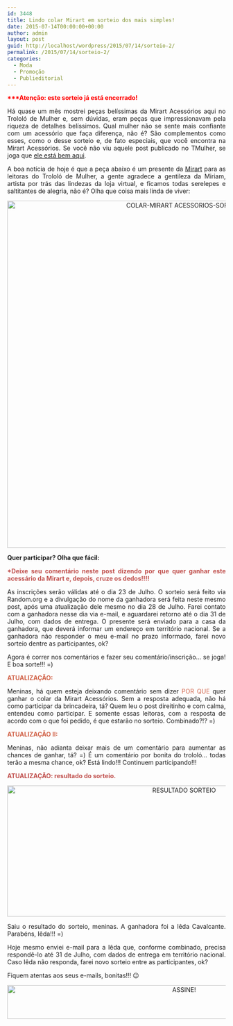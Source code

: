 ```yaml
---
id: 3448
title: Lindo colar Mirart em sorteio dos mais simples!
date: 2015-07-14T00:00:00+00:00
author: admin
layout: post
guid: http://localhost/wordpress/2015/07/14/sorteio-2/
permalink: /2015/07/14/sorteio-2/
categories:
  - Moda
  - Promoção
  - Publieditorial
---
```

<p align="justify">
  <strong><span style="color: #ff0000;">***Atenção: este sorteio já está encerrado!</span></strong>
</p>

<p align="justify">
  Há quase um mês mostrei peças belíssimas da Mirart Acessórios aqui no Trololó de Mulher e, sem dúvidas, eram peças que impressionavam pela riqueza de detalhes belíssimos. Qual mulher não se sente mais confiante com um acessório que faça diferença, não é? São complementos como esses, como o desse sorteio e, de fato especiais, que você encontra na Mirart Acessórios. Se você não viu aquele post publicado no TMulher, se joga que <a href="http://www.trololodemulher.com.br/2015/06/18/acessorios-moda-estilo/" target="_blank">ele está bem aqui</a>.
</p>

<p align="justify">
  A boa notícia de hoje é que a peça abaixo é um presente da <a href="http://www.elo7.com.br/mirart" target="_blank">Mirart</a> para as leitoras do Trololó de Mulher, a gente agradece a gentileza da Miriam, artista por trás das lindezas da loja virtual, e ficamos todas serelepes e saltitantes de alegria, não é? Olha que coisa mais linda de viver:
</p>

<p align="center">
  <a href="http://www.trololodemulher.com.br/blog/wp-content/uploads/2015/07/COLAR-MIRART-ACESSORIOS-SORTEIO.jpg"><img class="alignnone size-full wp-image-11139" src="http://www.trololodemulher.com.br/blog/wp-content/uploads/2015/07/COLAR-MIRART-ACESSORIOS-SORTEIO.jpg" alt="COLAR-MIRART ACESSORIOS-SORTEIO" width="800" height="800" /></a>
</p>

<p align="justify">
  <strong>Quer participar? Olha que fácil:</strong>
</p>

<p align="justify">
  <strong><span style="color: #c0504d;">*Deixe seu comentário neste post dizendo por que quer ganhar este acessário da Mirart e, depois, cruze os dedos!!!!</span></strong>
</p>

<p align="justify">
  As inscrições serão válidas até o dia 23 de Julho. O sorteio será feito via Random.org e a divulgação do nome da ganhadora será feita neste mesmo post, após uma atualização dele mesmo no dia 28 de Julho. Farei contato com a ganhadora nesse dia via e-mail, e aguardarei retorno até o dia 31 de Julho, com dados de entrega. O presente será enviado para a casa da ganhadora, que deverá informar um endereço em território nacional. Se a ganhadora não responder o meu e-mail no prazo informado, farei novo sorteio dentre as participantes, ok?
</p>

<p align="justify">
  Agora é correr nos comentários e fazer seu comentário/inscrição… se joga! E boa sorte!!! =)
</p>

**<span style="color: #d16349;">ATUALIZAÇÃO:</span>**

<p style="text-align: justify;">
  Meninas, há quem esteja deixando comentário sem dizer <span style="color: #d16349;">POR QUE</span> quer ganhar o colar da Mirart Acessórios. Sem a resposta adequada, não há como participar da brincadeira, tá? Quem leu o post direitinho e com calma, entendeu como participar. E somente essas leitoras, com a resposta de acordo com o que foi pedido, é que estarão no sorteio. Combinado?!? =)
</p>

<p align="justify">
  <strong><span style="color: #d16349;">ATUALIZAÇÃO II:</span></strong>
</p>

<p align="justify">
  Meninas, não adianta deixar mais de um comentário para aumentar as chances de ganhar, tá? =) É um comentário por bonita do trololó… todas terão a mesma chance, ok? Está lindo!!! Continuem participando!!!
</p>

<p align="justify">
  <strong><span style="color: #c0504d;">ATUALIZAÇÃO: resultado do sorteio.</span></strong>
</p>

<p align="center">
  <a href="http://www.trololodemulher.com.br/blog/wp-content/uploads/2015/07/RESULTADO-SORTEIO.jpg"><img class="alignnone size-full wp-image-11234" src="http://www.trololodemulher.com.br/blog/wp-content/uploads/2015/07/RESULTADO-SORTEIO.jpg" alt="RESULTADO SORTEIO" width="800" height="302" /></a>
</p>

<p align="justify">
  Saiu o resultado do sorteio, meninas. A ganhadora foi a Iêda Cavalcante. Parabéns, Iêda!!! =)
</p>

<p align="justify">
  Hoje mesmo enviei e-mail para a Iêda que, conforme combinado, precisa respondê-lo até 31 de Julho, com dados de entrega em território nacional. Caso Iêda não responda, farei novo sorteio entre as participantes, ok?
</p>

<p align="justify">
  Fiquem atentas aos seus e-mails, bonitas!!! 😉
</p>

<p align="center">
  <a href="http://feedburner.google.com/fb/a/mailverify?uri=blogBichaFemea&loc=en_US" target="_blank"><img class="alignnone size-full wp-image-10439" src="http://www.trololodemulher.com.br/blog/wp-content/uploads/2014/09/ASSINE.png" alt="ASSINE!" width="800" height="78" /></a>
</p>